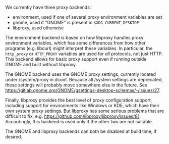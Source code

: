 We currently have three proxy backends:

 * environment, used if one of several proxy environment variables are set
 * gnome, used if "GNOME" is present in `$XDG_CURRENT_DESKTOP`
 * libproxy, used otherwise

The environment backend is based on how libproxy handles proxy environment
variables, which has some differences from how other programs (e.g. libcurl)
might interpret these variables. In particular, the `http_proxy` or `HTTP_PROXY`
variables are used for *all* protocols, not just HTTP. This backend allows for
basic proxy support even if running outside GNOME and built without libproxy.

The GNOME backend uses the GNOME proxy settings, currently located under
/system/proxy in dconf. Because all /system settings are deprecated, these
settings will probably move somewhere else in the future. See
https://gitlab.gnome.org/GNOME/gsettings-desktop-schemas/-/issues/27.

Finally, libproxy provides the best level of proxy configuration support,
including support for environments like Windows or KDE, which have their own
system proxy settings. But libproxy has some serious problems that are difficult
to fix, e.g. https://github.com/libproxy/libproxy/issues/81. Accordingly, this
backend is used only if the other two are not suitable.

The GNOME and libproxy backends can both be disabled at build time, if desired.
